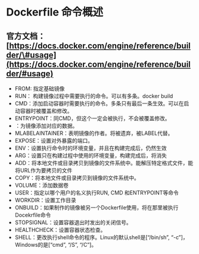 # Dockerfile 命令概述

## 官方文档：[https://docs.docker.com/engine/reference/builder/\#usage](https://docs.docker.com/engine/reference/builder/#usage)

* FROM: 指定基础镜像
* RUN： 构建镜像过程中需要执行的命令。可以有多条。docker build
* CMD：添加启动容器时需要执行的命令。多条只有最后一条生效。可以在启动容器时被覆盖和修改。
* ENTRYPOINT：同CMD，但这个一定会被执行，不会被覆盖修改。
* ：为镜像添加对应的数据。
* MLABELAINTAINER：表明镜像的作者。将被遗弃，被LABEL代替。
* EXPOSE：设置对外暴露的端口。
* ENV：设置执行命令时的环境变量，并且在构建完成后，仍然生效
* ARG：设置只在构建过程中使用的环境变量，构建完成后，将消失
* ADD：将本地文件或目录拷贝到镜像的文件系统中。能解压特定格式文件，能将URL作为要拷贝的文件
* COPY：将本地文件或目录拷贝到镜像的文件系统中。
* VOLUME：添加数据卷
* USER：指定以哪个用户的名义执行RUN, CMD 和ENTRYPOINT等命令
* WORKDIR：设置工作目录
* ONBUILD：如果制作的镜像被另一个Dockerfile使用，将在那里被执行Docekrfile命令
* STOPSIGNAL：设置容器退出时发出的关闭信号。
* HEALTHCHECK：设置容器状态检查。
* SHELL：更改执行shell命令的程序。Linux的默认shell是\[“/bin/sh”, “-c”\]，Windows的是\[“cmd”, “/S”, “/C”\]。



